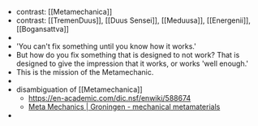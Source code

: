 - contrast: [[Metamechanica]]
- contrast: [[TremenDuus]], [[Duus Sensei]], [[Meduusa]], [[Energenii]], [[Bogansattva]]
-
- 'You can't fix something until you know how it works.'
- But how do you fix something that is designed to not work? That is designed to give the impression that it works, or works 'well enough.'
- This is the mission of the Metamechanic.
-
- disambiguation of [[Metamechanica]]
	- https://en-academic.com/dic.nsf/enwiki/588674
	- [Meta Mechanics | Groningen - mechanical metamaterials](https://www.metamechanics.net/)
-